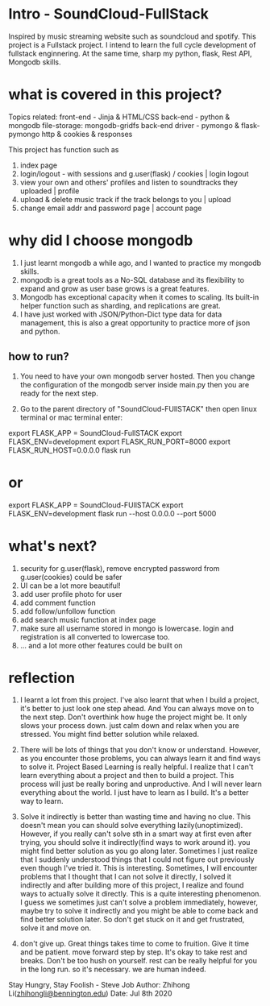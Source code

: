# Intro - SoundCloud-FullStack
Inspired by music streaming website such as soundcloud and spotify.
This project is a Fullstack project. I intend to learn the full cycle
development of fullstack enginnering. At the same time, sharp my 
python, flask, Rest API, Mongodb skills. 

# what is covered in this project?
Topics related:
front-end - Jinja & HTML/CSS
back-end - python & mongodb
file-storage: mongodb-gridfs
back-end driver - pymongo & flask-pymongo 
http & cookies & responses


This project has function such as
1. index page
2. login/logout - with sessions and g.user(flask) / cookies | login logout
3. view your own and others' profiles and listen to soundtracks they uploaded | profile
4. upload & delete music track if the track belongs to you | upload
5. change email addr and password page | account page


# why did I choose mongodb
1. I just learnt mongodb a while ago, and I wanted to practice my mongodb skills.
2. mongodb is a great tools as a No-SQL database and its flexibility to expand and grow
as user base grows is a great features. 
3. Mongodb has exceptional capacity when it comes to scaling. Its built-in helper function
such as sharding, and replications are great.
4. I have just worked with JSON/Python-Dict type data for data management, this is also a 
great opportunity to practice more of json and python. 


## how to run?
1. You need to have your own mongodb server hosted. 
Then you change the configuration of the mongodb server inside main.py
then you are ready for the next step.

2. Go to the parent directory of "SoundCloud-FUllSTACK"
then open linux terminal or mac terminal enter:

export FLASK_APP = SoundCloud-FullSTACK
export FLASK_ENV=development
export FLASK_RUN_PORT=8000
export FLASK_RUN_HOST=0.0.0.0
flask run

# or 
export FLASK_APP = SoundCloud-FUllSTACK
export FLASK_ENV=development
flask run --host 0.0.0.0 --port 5000


# what's next?
1. security for g.user(flask), remove encrypted password from g.user(cookies) could be safer
2. UI can be a lot more beautiful!
3. add user profile photo for user
4. add comment function
5. add follow/unfollow function
6. add search music function at index page
7. make sure all username stored in mongo is lowercase.
    login and registration is all converted to lowercase too.
8. ... and a lot more other features could be built on

# reflection
1. I learnt a lot from this project.
I've also learnt that when I build a project, it's better to just look
one step ahead. And You can always move on to the next step. Don't overthink
how huge the project might be. It only slows your process down. just calm down
and relax when you are stressed. You might find better solution while relaxed.

2. There will be lots of things that you don't know or understand. However, as
you encounter those problems, you can always learn it and find ways to solve it.
Project Based Learning is really helpful. I realize that I can't learn everything
about a project and then to build a project. This process will just be really boring
and unproductive. And I will never learn everything about the world. I just have to learn
as I build. It's a better way to learn. 


3. Solve it indirectly is better than wasting time and having no clue. This doesn't mean
you can should solve everything lazily(unoptimized). However, if you really can't solve 
sth in a smart way at first even after trying, you should solve it indirectly(find ways
to work around it). you might find better solution as you go along later.
Sometimes I just realize that I suddenly understood things that I could not figure out
previously even though I've tried it. This is interesting. Sometimes, I will encounter 
problems that I thought that I can not solve it directly, I solved it indirectly and 
after building more of this project, I realize and found ways to actually solve it directly.
This is a quite interesting phenomenon. I guess we sometimes just can't solve a problem
immediately, however, maybe try to solve it indirectly and you might be able to come back 
and find better solution later. So don't get stuck on it and get frustrated, solve it and
move on. 

4. don't give up. Great things takes time to come to fruition. Give it time and be patient.
move forward step by step. It's okay to take rest and breaks. Don't be too hush on yourself.
rest can be really helpful for you in the long run. so it's necessary. we are human indeed.


Stay Hungry, Stay Foolish - Steve Job
Author: Zhihong Li(zhihongli@bennington.edu)
Date: Jul 8th 2020
